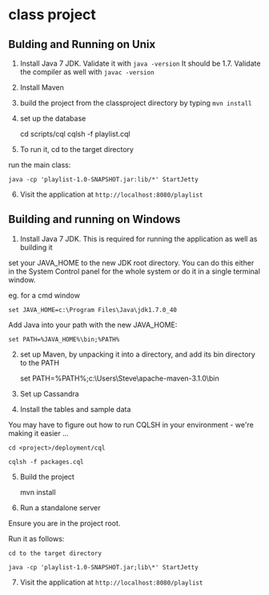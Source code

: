 class project
========

Bulding and Running on Unix
-----

1) Install Java 7 JDK.  Validate it with `java -version`   It should be 1.7.  Validate the compiler as well with `javac -version`

2) Install Maven

3) build the project from the classproject directory by typing `mvn install`

4) set up the database

    cd scripts/cql
    cqlsh -f playlist.cql

5) To run it, cd to the target directory

run the main class:

    java -cp 'playlist-1.0-SNAPSHOT.jar:lib/*' StartJetty

6) Visit the application at `http://localhost:8080/playlist`


Building and running on Windows
-----

1) Install Java 7 JDK.  This is required for running the application as well as building it

set your JAVA_HOME to the new JDK root directory.  You can do this either in the System Control panel for the whole system
or do it in a single terminal window. 

eg. for a cmd window

    set JAVA_HOME=c:\Program Files\Java\jdk1.7.0_40

Add Java into your path with the new JAVA_HOME:

    set PATH=%JAVA_HOME%\bin;%PATH%

2) set up Maven, by unpacking it into a directory, and add its bin directory to the PATH

    set PATH=%PATH%;c:\Users\Steve\apache-maven-3.1.0\bin

3) Set up Cassandra

4) Install the tables and sample data

You may have to figure out how to run CQLSH in your environment - we're making it easier ...

    cd <project>/deployment/cql
    
    cqlsh -f packages.cql

5) Build the project

    mvn install

6) Run a standalone server

Ensure you are in the project root.

Run it as follows:

    cd to the target directory

    java -cp 'playlist-1.0-SNAPSHOT.jar;lib\*' StartJetty

7) Visit the application at `http://localhost:8080/playlist`



